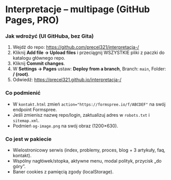 # Interpretacje – multipage (GitHub Pages, PRO)

### Jak wdrożyć (UI GitHuba, bez Gita)
1) Wejdź do repo: https://github.com/precel321/interpretacja-/
2) Kliknij **Add file → Upload files** i przeciągnij WSZYSTKIE pliki z paczki do katalogu głównego repo.
3) Kliknij **Commit changes**.
4) W **Settings → Pages** ustaw: **Deploy from a branch**, Branch: `main`, Folder: **/ (root)**.
5) Odwiedź: https://precel321.github.io/interpretacja-/

### Co podmienić
- W `kontakt.html` zmień `action="https://formspree.io/f/ABCDEF"` na swój endpoint Formspree.
- Jeśli zmienisz nazwę repo/login, zaktualizuj adres w `robots.txt` i `sitemap.xml`.
- Podmień `og-image.png` na swój obraz (1200×630).

### Co jest w pakiecie
- Wielostronicowy serwis (index, problemy, proces, blog + 3 artykuły, faq, kontakt).
- Wspólny nagłówek/stopka, aktywne menu, modal polityk, przycisk „do góry”.
- Baner cookies z pamięcią zgody (localStorage).

